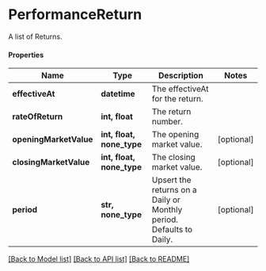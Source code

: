 # PerformanceReturn

A list of Returns.

#### Properties
Name | Type | Description | Notes
------------ | ------------- | ------------- | -------------
**effectiveAt** | **datetime** | The effectiveAt for the return. | 
**rateOfReturn** | **int, float** | The return number. | 
**openingMarketValue** | **int, float, none_type** | The opening market value. | [optional] 
**closingMarketValue** | **int, float, none_type** | The closing market value. | [optional] 
**period** | **str, none_type** | Upsert the returns on a Daily or Monthly period. Defaults to Daily. | [optional] 

[[Back to Model list]](../README.md#documentation-for-models) [[Back to API list]](../README.md#documentation-for-api-endpoints) [[Back to README]](../README.md)

